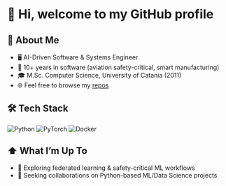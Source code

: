 # 👋 Hi, welcome to my GitHub profile

## 📖 About Me
- 🖥 AI-Driven Software & Systems Engineer  
- 💼 10+ years in software (aviation safety-critical, smart manufacturing)  
- 🎓 M.Sc. Computer Science, University of Catania (2011) 
- 🌐 Feel free to browse my [repos](https://github.com/alfreedolf?tab=repositories)


## 🛠️ Tech Stack
![Python](https://img.shields.io/badge/-Python-3776AB?logo=python)
![PyTorch](https://img.shields.io/badge/-PyTorch-FF6F00?logo=pytorch)
![Docker](https://img.shields.io/badge/-Docker-2496ED?logo=docker)

## ⬆ What I’m Up To
- 🌱 Exploring federated learning & safety-critical ML workflows  
- 💞️ Seeking collaborations on Python-based ML/Data Science projects


<!---
![rializ3r’s GitHub stats](https://github-readme-stats.vercel.app/api?username=alfreedolf&show_icons=true)
alfreedolf/alfreedolf is a ✨ special ✨ repository because its `README.md` (this file) appears on your GitHub profile.
You can click the Preview link to take a look at your changes.
--->
